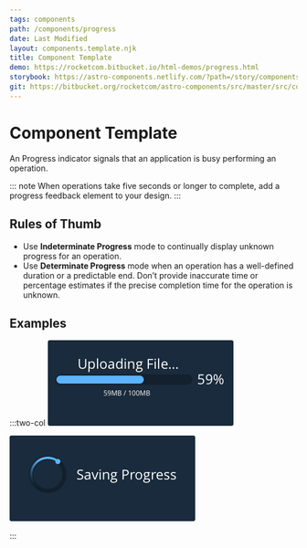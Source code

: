 ```yaml
---
tags: components
path: /components/progress
date: Last Modified
layout: components.template.njk
title: Component Template
demo: https://rocketcom.bitbucket.io/html-demos/progress.html
storybook: https://astro-components.netlify.com/?path=/story/components-progress
git: https://bitbucket.org/rocketcom/astro-components/src/master/src/components/rux-progress/
---
```


# Component Template

An Progress indicator signals that an application is busy performing an operation.

::: note
When operations take five seconds or longer to complete, add a progress feedback element to your design.
:::

## Rules of Thumb

- Use **Indeterminate Progress** mode to continually display unknown progress for an operation.
- Use **Determinate Progress** mode when an operation has a well-defined duration or a predictable end.
  Don’t provide inaccurate time or percentage estimates if the precise completion time for the operation is unknown.

## Examples

:::two-col
![Do: Use a Determinate Progress Bar to indicate to users how much of an operation has been completed.](/img/components/determinate-progress-do.png 'Do: Use a Determinate Progress Bar to indicate to users how much of an operation has been completed.')

![Do: Use an Indeterminate Progress control to indicate that an application is busy performing an operation but the progress is unknown.](/img/components/indeterminate-progress-do.png 'Do: Use an Indeterminate Progress control to indicate that an application is busy performing an operation but the progress is unknown.')

:::
